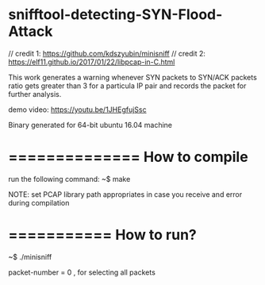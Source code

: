 # snifftool-detecting-SYN-Flood-Attack

// credit 1: https://github.com/kdszyubin/minisniff
// credit 2: https://elf11.github.io/2017/01/22/libpcap-in-C.html

This work generates a warning whenever SYN packets to SYN/ACK packets ratio gets greater than 3 for a particula IP pair and records the packet for further analysis.


demo video: https://youtu.be/1JHEgfujSsc

Binary generated for 64-bit ubuntu 16.04 machine

==============
How to compile
==============
run the following command:
~$ make

NOTE: set PCAP library path appropriates in case you receive and error during compilation

===========
How to run?
===========
~$ ./minisniff <packet-number> <your-pcap-file>

packet-number = 0 , for selecting all packets

